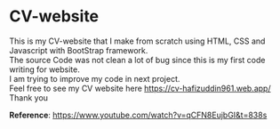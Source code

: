 # CV-website
This is my CV-website that I make from scratch using HTML, CSS and Javascript with BootStrap framework. <br/>
The source Code was not clean a lot of bug since this is my first code writing for website. <br/>
I am trying to improve my code in next project.<br/>
Feel free to see my CV website here https://cv-hafizuddin961.web.app/ <br/>
Thank you<br/>

**Reference**:
https://www.youtube.com/watch?v=qCFN8EujbGI&t=838s
